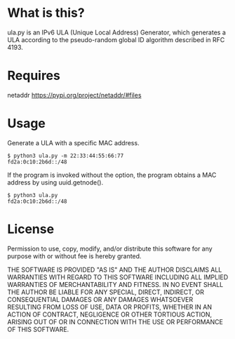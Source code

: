 # What is this?

ula.py is an IPv6 ULA (Unique Local Address) Generator, which
generates a ULA according to the pseudo-random global ID algorithm
described in RFC 4193.

# Requires

netaddr https://pypi.org/project/netaddr/#files

# Usage

Generate a ULA with a specific MAC address.

```
$ python3 ula.py -m 22:33:44:55:66:77
fd2a:0c10:2b6d::/48
```

If the program is invoked without the option, the program obtains a
MAC address by using uuid.getnode().

```
$ python3 ula.py
fd2a:0c10:2b6d::/48
```

# License

Permission to use, copy, modify, and/or distribute this software for
any purpose with or without fee is hereby granted.

THE SOFTWARE IS PROVIDED "AS IS" AND THE AUTHOR DISCLAIMS ALL
WARRANTIES WITH REGARD TO THIS SOFTWARE INCLUDING ALL IMPLIED
WARRANTIES OF MERCHANTABILITY AND FITNESS. IN NO EVENT SHALL THE
AUTHOR BE LIABLE FOR ANY SPECIAL, DIRECT, INDIRECT, OR CONSEQUENTIAL
DAMAGES OR ANY DAMAGES WHATSOEVER RESULTING FROM LOSS OF USE, DATA OR
PROFITS, WHETHER IN AN ACTION OF CONTRACT, NEGLIGENCE OR OTHER
TORTIOUS ACTION, ARISING OUT OF OR IN CONNECTION WITH THE USE OR
PERFORMANCE OF THIS SOFTWARE.
